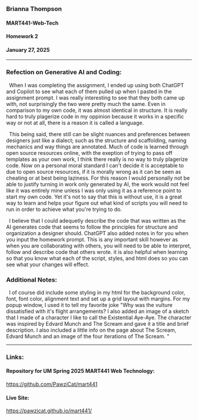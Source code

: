 ### Brianna Thompson
#### MART441-Web-Tech
#### Homework 2
#### January 27, 2025
------


### Refection on Generative AI and Coding:
&nbsp; When I was completing the assignment, I ended up using both ChatGPT and Copilot to see what each of them pulled up when I pasted in the assignment prompt. I was really interesting to see that they both came up with, not surprisingly the two were pretty much the same. Even in comparison to my own code, it was almost identical in structure. It is really hard to truly plagerize code in my oppinion because it works in a specific way or not at all, there is a reason it is called a language. 

&nbsp; This being said, there still can be slight nuances and preferences between designers just like a dialect; such as the structure and scaffolding, naming mechanics and way things are annotated. Much of code is learned through open source resources online, with the exeption of trying to pass off templates as your own work, I think there really is no way to truly plagerize code. Now on a personal moral standard I can't decide it is acceptable to due to open source resources, if it is morally wrong as it can be seen as cheating or at best being laziness. For this reason I would personally not be able to justify turning in work only generated by AI, the work would not feel like it was entirely mine unless I was only using it as a reference point to start my own code. Yet it's not to say that this is without use, it is a great way to learn and helps your figure out what kind of scripts you will need to run in order to achieve what you're trying to do.

&nbsp; I believe that I could adequetly describe the code that was written as the AI generates code that seems to follow the principles for structure and organization a designer should. ChatGPT also added notes in for you when you input the homework prompt. This is any important skill however as when you are collaborating with others, you will need to be able to interpret, follow and describe code that others wrote. it is also helpful when learning so that you know what each of the script, styles, and html does so you can see what your changes will effect.


### Additional Notes:
&nbsp; I of course did include some styling in my html for the background color, font, font color, alignment text and set up a grid layout with margins. For my popup window, I used it to tell my favorite joke "Why was the vulture dissatisfied with it's flight arrangements? I also added an image of a sketch that I made of a character I like to call the Existential Aye-Aye. The character was inspired by Edvard Munch and The Scream and gave it a title and brief description. I also included a little info on the page about The Scream, Edvard Munch and an image of the four iterations of The Scream. "

-----

### Links:

#### Repository for UM Spring 2025 MART441 Web Technology:
https://github.com/PawziCat/mart441

#### Live Site:
https://pawzicat.github.io/mart441/